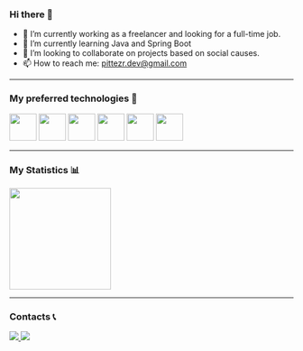 ### Hi there 👋

- 🔭 I’m currently working as a freelancer and looking for a full-time job.
- 🌱 I’m currently learning Java and Spring Boot
- 👯 I’m looking to collaborate on projects based on social causes.
- 📫 How to reach me: pittezr.dev@gmail.com

<hr>

### My preferred technologies 🔧

<div>
  <img src="https://cdn.jsdelivr.net/gh/devicons/devicon/icons/tailwindcss/tailwindcss-plain.svg" width="48"/>
  <img src="https://cdn.jsdelivr.net/gh/devicons/devicon/icons/javascript/javascript-original.svg" width="48"/>
  <img src="https://cdn.jsdelivr.net/gh/devicons/devicon/icons/typescript/typescript-original.svg" width="48"/>
  <img src="https://cdn.jsdelivr.net/gh/devicons/devicon/icons/react/react-original-wordmark.svg" width="48"/>
  <img src="https://cdn.jsdelivr.net/gh/devicons/devicon/icons/nextjs/nextjs-original.svg" width="48"/>
  <img src="https://cdn.jsdelivr.net/gh/devicons/devicon/icons/nodejs/nodejs-original.svg" width="48"/>
</div>          

<hr>

### My Statistics 📊

<div>
  <a href="https://github.com/rpittezr">
    <img height="180em" src="https://github-readme-stats.vercel.app/api/top-langs/?username=rpittezr&layout=compact&langs_count=7&theme=dark"/>
  </a>
  <! -- a -->
</div>

<hr>

### Contacts 📞

<div>
  <a href="#">
    <img src="https://img.shields.io/badge/Gmail-D14836?style=for-the-badge&logo=gmail&logoColor=white"/>
  </a>
  <a href="https://wa.link/ln0fx5" target="_blank">
    <img src="https://img.shields.io/badge/WhatsApp-25D366?style=for-the-badge&logo=whatsapp&logoColor=white"/>
  </a>
</div>
